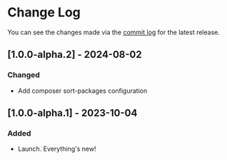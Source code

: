 # Change Log

You can see the changes made via the [commit log](https://github.com/themehybrid/hybrid-assets/commits/master) for the latest release.

## [1.0.0-alpha.2] - 2024-08-02

### Changed

- Add composer sort-packages configuration

## [1.0.0-alpha.1] - 2023-10-04

### Added

- Launch.  Everything's new!
